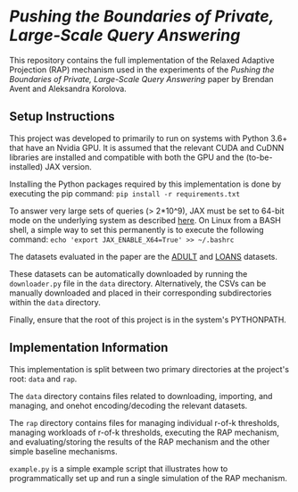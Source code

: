 # *Pushing the Boundaries of Private, Large-Scale Query Answering*

This repository contains the full implementation of the Relaxed Adaptive Projection (RAP) mechanism used in the experiments of the *Pushing the Boundaries of Private, Large-Scale Query Answering* paper by Brendan Avent and Aleksandra Korolova.


## Setup Instructions

This project was developed to primarily to run on systems with Python 3.6+ that have an Nvidia GPU. It is assumed that the relevant CUDA and CuDNN libraries are installed and compatible with both the GPU and the (to-be-installed) JAX version.

Installing the Python packages required by this implementation is done by executing the pip command:
`pip install -r requirements.txt`

To answer very large sets of queries (> 2*10^9), JAX must be set to 64-bit mode on the underlying system as described [here](https://github.com/google/jax#current-gotchas). On Linux from a BASH shell, a simple way to set this permanently is to execute the following command:
`echo 'export JAX_ENABLE_X64=True' >> ~/.bashrc`

The datasets evaluated in the paper are the [ADULT](https://github.com/ryan112358/private-pgm/tree/master/data) and [LOANS](https://github.com/giusevtr/fem/tree/master/datasets) datasets.

These datasets can be automatically downloaded by running the `downloader.py` file in the `data` directory. Alternatively, the CSVs can be manually downloaded and placed in their corresponding subdirectories within the `data` directory.

Finally, ensure that the root of this project is in the system's PYTHONPATH.


## Implementation Information

This implementation is split between two primary directories at the project's root: `data` and `rap`.

The `data` directory contains files related to downloading, importing, and managing, and onehot encoding/decoding the relevant datasets.

The `rap` directory contains files for managing individual r-of-k thresholds, managing workloads of r-of-k thresholds, executing the RAP mechanism, and evaluating/storing the results of the RAP mechanism and the other simple baseline mechanisms.

`example.py` is a simple example script that illustrates how to programmatically set up and run a single simulation of the RAP mechanism.
